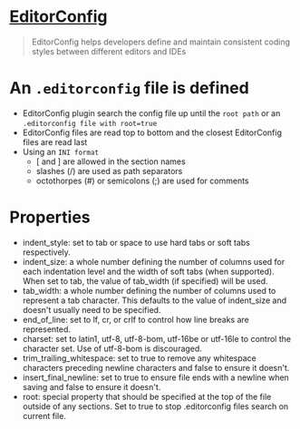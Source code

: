 # [EditorConfig](http://editorconfig.org)
> EditorConfig helps developers define and maintain consistent coding styles between different editors and IDEs
# An `.editorconfig` file is defined
- EditorConfig plugin search the config file up until the `root path` or an `.editorconfig file with root=true`
- EditorConfig files are read top to bottom and the closest EditorConfig files are read last
- Using an `INI format`
    - [ and ] are allowed in the section names
    - slashes (/) are used as path separators
    - octothorpes (#) or semicolons (;) are used for comments
# Properties
- indent_style: set to tab or space to use hard tabs or soft tabs respectively.
- indent_size: a whole number defining the number of columns used for each indentation level and the width of soft tabs (when supported). When set to tab, the value of tab_width (if specified) will be used.
- tab_width: a whole number defining the number of columns used to represent a tab character. This defaults to the value of indent_size and doesn't usually need to be specified.
- end_of_line: set to lf, cr, or crlf to control how line breaks are represented.
- charset: set to latin1, utf-8, utf-8-bom, utf-16be or utf-16le to control the character set. Use of utf-8-bom is discouraged.
- trim_trailing_whitespace: set to true to remove any whitespace characters preceding newline characters and false to ensure it doesn't.
- insert_final_newline: set to true to ensure file ends with a newline when saving and false to ensure it doesn't.
- root: special property that should be specified at the top of the file outside of any sections. Set to true to stop .editorconfig files search on current file.
